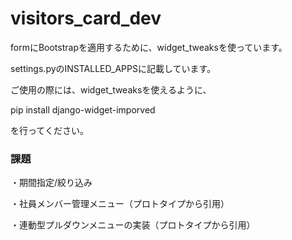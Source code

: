 # visitors_card_dev

formにBootstrapを適用するために、widget_tweaksを使っています。

settings.pyのINSTALLED_APPSに記載しています。

ご使用の際には、widget_tweaksを使えるように、

pip install django-widget-imporved

を行ってください。

### 課題

・期間指定/絞り込み

・社員メンバー管理メニュー（プロトタイプから引用）

・連動型プルダウンメニューの実装（プロトタイプから引用）